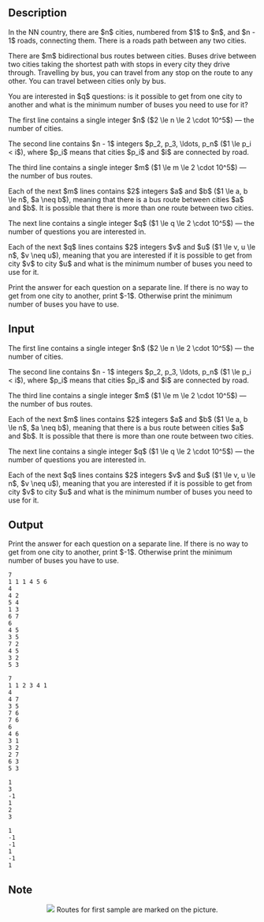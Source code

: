 ## Description

<div><p>In the NN country, there are $n$ cities, numbered from $1$ to $n$, and $n - 1$ roads, connecting them. There is a roads path between any two cities.</p><p>There are $m$ bidirectional bus routes between cities. Buses drive between two cities taking the shortest path with stops in every city they drive through. Travelling by bus, you can travel from any stop on the route to any other. You can travel between cities only by bus.</p><p>You are interested in $q$ questions: is it possible to get from one city to another and what is the minimum number of buses you need to use for it?</p></div><div class="input-specification"><p>The first line contains a single integer $n$ ($2 \le n \le 2 \cdot 10^5$)&nbsp;— the number of cities.</p><p>The second line contains $n - 1$ integers $p_2, p_3, \ldots, p_n$ ($1 \le p_i &lt; i$), where $p_i$ means that cities $p_i$ and $i$ are connected by road.</p><p>The third line contains a single integer $m$ ($1 \le m \le 2 \cdot 10^5$)&nbsp;— the number of bus routes.</p><p>Each of the next $m$ lines contains $2$ integers $a$ and $b$ ($1 \le a, b \le n$, $a \neq b$), meaning that there is a bus route between cities $a$ and $b$. It is possible that there is more than one route between two cities.</p><p>The next line contains a single integer $q$ ($1 \le q \le 2 \cdot 10^5$)&nbsp;— the number of questions you are interested in.</p><p>Each of the next $q$ lines contains $2$ integers $v$ and $u$ ($1 \le v, u \le n$, $v \neq u$), meaning that you are interested if it is possible to get from city $v$ to city $u$ and what is the minimum number of buses you need to use for it.</p></div><div class="output-specification"><p>Print the answer for each question on a separate line. If there is no way to get from one city to another, print $-1$. Otherwise print the minimum number of buses you have to use.</p></div>

## Input

<p>The first line contains a single integer $n$ ($2 \le n \le 2 \cdot 10^5$)&nbsp;— the number of cities.</p><p>The second line contains $n - 1$ integers $p_2, p_3, \ldots, p_n$ ($1 \le p_i &lt; i$), where $p_i$ means that cities $p_i$ and $i$ are connected by road.</p><p>The third line contains a single integer $m$ ($1 \le m \le 2 \cdot 10^5$)&nbsp;— the number of bus routes.</p><p>Each of the next $m$ lines contains $2$ integers $a$ and $b$ ($1 \le a, b \le n$, $a \neq b$), meaning that there is a bus route between cities $a$ and $b$. It is possible that there is more than one route between two cities.</p><p>The next line contains a single integer $q$ ($1 \le q \le 2 \cdot 10^5$)&nbsp;— the number of questions you are interested in.</p><p>Each of the next $q$ lines contains $2$ integers $v$ and $u$ ($1 \le v, u \le n$, $v \neq u$), meaning that you are interested if it is possible to get from city $v$ to city $u$ and what is the minimum number of buses you need to use for it.</p>

## Output

<p>Print the answer for each question on a separate line. If there is no way to get from one city to another, print $-1$. Otherwise print the minimum number of buses you have to use.</p>





```input1
7
1 1 1 4 5 6
4
4 2
5 4
1 3
6 7
6
4 5
3 5
7 2
4 5
3 2
5 3

```




```input2
7
1 1 2 3 4 1
4
4 7
3 5
7 6
7 6
6
4 6
3 1
3 2
2 7
6 3
5 3

```




```output1
1
3
-1
1
2
3

```




```output2
1
-1
-1
1
-1
1

```



## Note

<center> <img class="tex-graphics" src="file://XEB43Vew.png" style="max-width: 100.0%;max-height: 100.0%;"> Routes for first sample are marked on the picture. </center>
